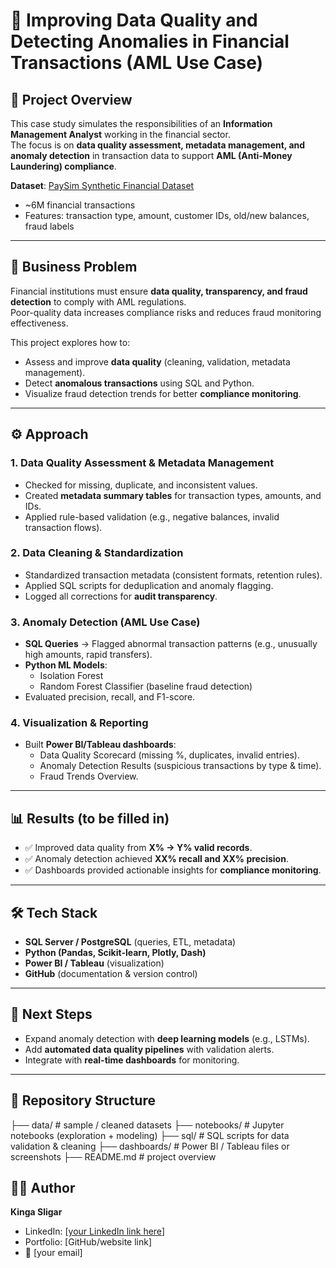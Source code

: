 # 🏦 Improving Data Quality and Detecting Anomalies in Financial Transactions (AML Use Case)

## 📌 Project Overview  
This case study simulates the responsibilities of an **Information Management Analyst** working in the financial sector.  
The focus is on **data quality assessment, metadata management, and anomaly detection** in transaction data to support **AML (Anti-Money Laundering) compliance**.  

**Dataset**: [PaySim Synthetic Financial Dataset](https://www.kaggle.com/datasets/ealaxi/paysim1)  
- ~6M financial transactions  
- Features: transaction type, amount, customer IDs, old/new balances, fraud labels  

---

## 🎯 Business Problem  
Financial institutions must ensure **data quality, transparency, and fraud detection** to comply with AML regulations.  
Poor-quality data increases compliance risks and reduces fraud monitoring effectiveness.  

This project explores how to:  
- Assess and improve **data quality** (cleaning, validation, metadata management).  
- Detect **anomalous transactions** using SQL and Python.  
- Visualize fraud detection trends for better **compliance monitoring**.  

---

## ⚙️ Approach  

### 1. Data Quality Assessment & Metadata Management  
- Checked for missing, duplicate, and inconsistent values.  
- Created **metadata summary tables** for transaction types, amounts, and IDs.  
- Applied rule-based validation (e.g., negative balances, invalid transaction flows).  

### 2. Data Cleaning & Standardization  
- Standardized transaction metadata (consistent formats, retention rules).  
- Applied SQL scripts for deduplication and anomaly flagging.  
- Logged all corrections for **audit transparency**.  

### 3. Anomaly Detection (AML Use Case)  
- **SQL Queries** → Flagged abnormal transaction patterns (e.g., unusually high amounts, rapid transfers).  
- **Python ML Models**:  
  - Isolation Forest  
  - Random Forest Classifier (baseline fraud detection)  
- Evaluated precision, recall, and F1-score.  

### 4. Visualization & Reporting  
- Built **Power BI/Tableau dashboards**:  
  - Data Quality Scorecard (missing %, duplicates, invalid entries).  
  - Anomaly Detection Results (suspicious transactions by type & time).  
  - Fraud Trends Overview.  

---

## 📊 Results (to be filled in)  
- ✅ Improved data quality from **X% → Y% valid records**.  
- ✅ Anomaly detection achieved **XX% recall and XX% precision**.  
- ✅ Dashboards provided actionable insights for **compliance monitoring**.  

---

## 🛠️ Tech Stack  
- **SQL Server / PostgreSQL** (queries, ETL, metadata)  
- **Python (Pandas, Scikit-learn, Plotly, Dash)**  
- **Power BI / Tableau** (visualization)  
- **GitHub** (documentation & version control)  

---

## 🚀 Next Steps  
- Expand anomaly detection with **deep learning models** (e.g., LSTMs).  
- Add **automated data quality pipelines** with validation alerts.  
- Integrate with **real-time dashboards** for monitoring.  

---

## 📂 Repository Structure  
├── data/ # sample / cleaned datasets
├── notebooks/ # Jupyter notebooks (exploration + modeling)
├── sql/ # SQL scripts for data validation & cleaning
├── dashboards/ # Power BI / Tableau files or screenshots
├── README.md # project overview

## 👩‍💻 Author  
**Kinga Sligar**  
- LinkedIn: [[your LinkedIn link here](https://www.linkedin.com/in/kinga-sligar-1355441a3/?locale=en_US)]  
- Portfolio: [GitHub/website link]  
- 📧 [your email]  
